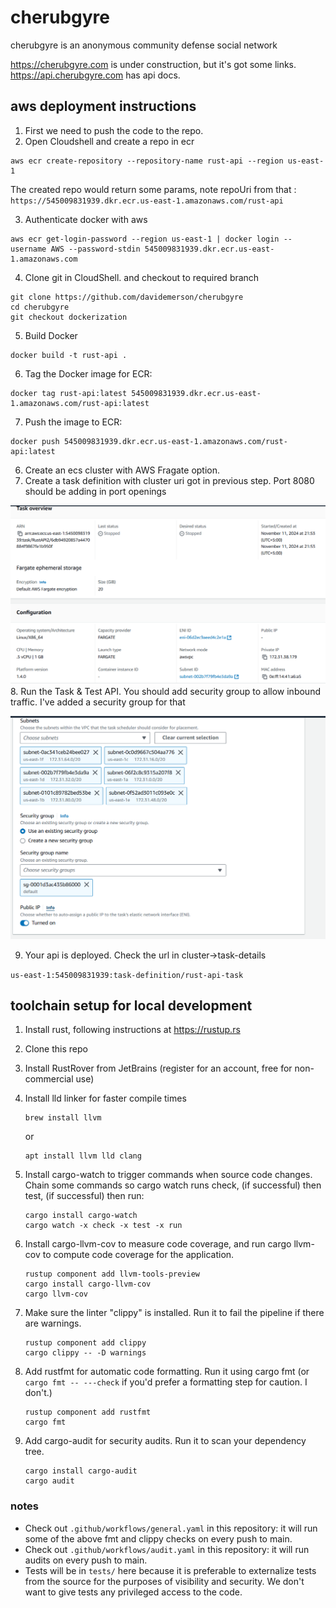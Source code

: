 # cherubgyre
cherubgyre is an anonymous community defense social network

https://cherubgyre.com is under construction, but it's got some links.
https://api.cherubgyre.com has api docs.

## aws deployment instructions
1. First we need to push the code to the repo.
2. Open Cloudshell and create a repo in ecr
```
aws ecr create-repository --repository-name rust-api --region us-east-1
```

The created repo would return some params, note repoUri from that : `https://545009831939.dkr.ecr.us-east-1.amazonaws.com/rust-api`

3. Authenticate docker with aws

```
aws ecr get-login-password --region us-east-1 | docker login --username AWS --password-stdin 545009831939.dkr.ecr.us-east-1.amazonaws.com
```

4. Clone git in CloudShell. and checkout to required branch
```
git clone https://github.com/davidemerson/cherubgyre
cd cherubgyre
git checkout dockerization
```
5. Build Docker
```
docker build -t rust-api .
```   

6. Tag the Docker image for ECR:
```
docker tag rust-api:latest 545009831939.dkr.ecr.us-east-1.amazonaws.com/rust-api:latest
```
7. Push the image to ECR:
```
docker push 545009831939.dkr.ecr.us-east-1.amazonaws.com/rust-api:latest
```

6. Create an ecs cluster with AWS Fragate option.
7. Create a task definition with cluster uri got in previous step. Port 8080 should be adding in port openings

![Task Configuration](image.png)
8. Run the Task & Test API. You should add security group to allow inbound traffic. I've added a security group for that

![Task execution step](image-1.png)

9. Your api is deployed. Check the url in cluster->task-details

`us-east-1:545009831939:task-definition/rust-api-task`

## toolchain setup for local development
1. Install rust, following instructions at https://rustup.rs
2. Clone this repo
3. Install RustRover from JetBrains (register for an account, free for non-commercial use)
4. Install lld linker for faster compile times
    ```
    brew install llvm
    ```
    or
    ```
    apt install llvm lld clang
    ```
    
5. Install cargo-watch to trigger commands when source code changes. Chain some commands so cargo watch runs check, (if successful) then test, (if successful) then run:
    ```
    cargo install cargo-watch
    cargo watch -x check -x test -x run
    ```
    
6. Install cargo-llvm-cov to measure code coverage, and run cargo llvm-cov to compute code coverage for the application.
   ```
   rustup component add llvm-tools-preview
   cargo install cargo-llvm-cov
   cargo llvm-cov
   ```
   
7. Make sure the linter "clippy" is installed. Run it to fail the pipeline if there are warnings.
   ```
   rustup component add clippy
   cargo clippy -- -D warnings
   ```
   
8. Add rustfmt for automatic code formatting. Run it using cargo fmt (or `cargo fmt -- ---check` if you'd prefer a formatting step for caution. I don't.)
   ```
   rustup component add rustfmt
   cargo fmt
   ```
   
9. Add cargo-audit for security audits. Run it to scan your dependency tree.
   ```
   cargo install cargo-audit
   cargo audit
   ```

### notes
- Check out `.github/workflows/general.yaml` in this repository: it will run some of the above fmt and clippy checks on every push to main.
- Check out `.github/workflows/audit.yaml` in this repository: it will run audits on every push to main.
- Tests will be in `tests/` here because it is preferable to externalize tests from the source for the purposes of visibility and security. We don't want to give tests any privileged access to the code.
